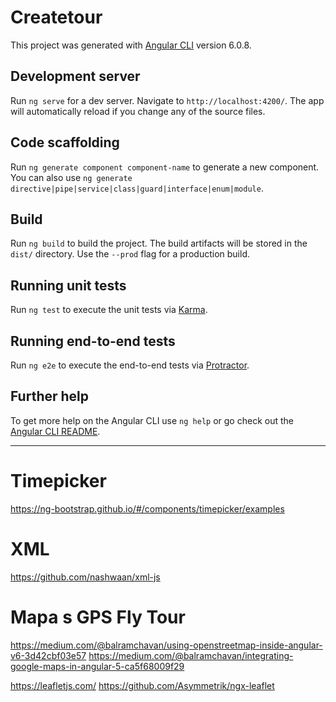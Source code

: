 # Createtour

This project was generated with [Angular CLI](https://github.com/angular/angular-cli) version 6.0.8.

## Development server

Run `ng serve` for a dev server. Navigate to `http://localhost:4200/`. The app will automatically reload if you change any of the source files.

## Code scaffolding

Run `ng generate component component-name` to generate a new component. You can also use `ng generate directive|pipe|service|class|guard|interface|enum|module`.

## Build

Run `ng build` to build the project. The build artifacts will be stored in the `dist/` directory. Use the `--prod` flag for a production build.

## Running unit tests

Run `ng test` to execute the unit tests via [Karma](https://karma-runner.github.io).

## Running end-to-end tests

Run `ng e2e` to execute the end-to-end tests via [Protractor](http://www.protractortest.org/).

## Further help

To get more help on the Angular CLI use `ng help` or go check out the [Angular CLI README](https://github.com/angular/angular-cli/blob/master/README.md).


----
# Timepicker
https://ng-bootstrap.github.io/#/components/timepicker/examples

# XML
https://github.com/nashwaan/xml-js

# Mapa s GPS Fly Tour
https://medium.com/@balramchavan/using-openstreetmap-inside-angular-v6-3d42cbf03e57
https://medium.com/@balramchavan/integrating-google-maps-in-angular-5-ca5f68009f29

https://leafletjs.com/
https://github.com/Asymmetrik/ngx-leaflet